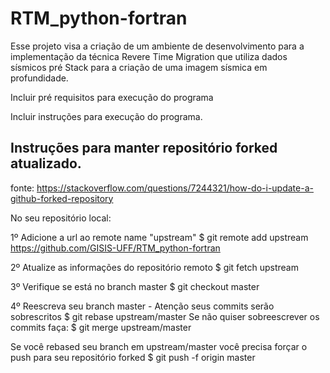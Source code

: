 # RTM_python-fortran

Esse projeto visa a criação de um ambiente de desenvolvimento para a implementação da técnica Revere Time Migration que utiliza dados sísmicos pré Stack para a criação de uma imagem sísmica em profundidade.

Incluir pré requisitos para execução do programa

Incluir instruções para execução do programa.

## Instruções para manter repositório forked atualizado.
fonte: https://stackoverflow.com/questions/7244321/how-do-i-update-a-github-forked-repository

No seu repositório local:

1º Adicione a url ao remote name "upstream"
$ git remote add upstream https://github.com/GISIS-UFF/RTM_python-fortran

2º Atualize as informações do repositório remoto
$ git fetch upstream 

3º Verifique se está no branch master
$ git checkout master

4º Reescreva seu branch master - Atenção seus commits serão sobrescritos
$ git rebase upstream/master
Se não quiser sobreescrever os commits faça:
$ git merge upstream/master

Se você rebased seu branch em upstream/master você precisa forçar o push
para seu repositório forked
$ git push -f origin master
